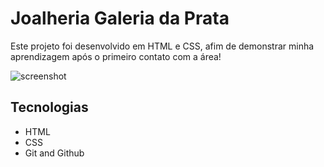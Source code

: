 # Joalheria Galeria da Prata

Este projeto foi desenvolvido em HTML e CSS, afim de demonstrar minha aprendizagem após o primeiro contato com a área!

![screenshot](images/readme.png)

## Tecnologias

- HTML
- CSS
- Git and Github
